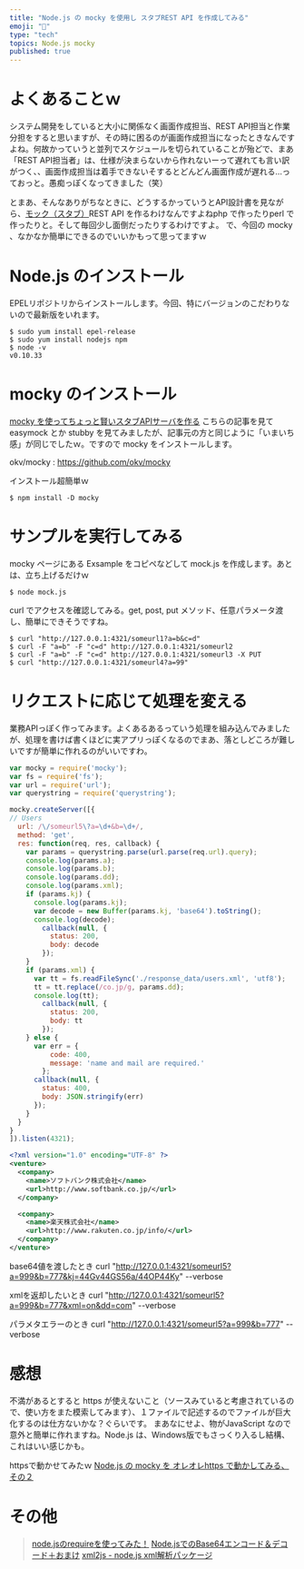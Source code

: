 ```yaml
---
title: "Node.js の mocky を使用し スタブREST API を作成してみる"
emoji: "📝"
type: "tech"
topics: Node.js mocky
published: true
---
```


# よくあることｗ
システム開発をしていると大小に関係なく画面作成担当、REST API担当と作業分担をすると思いますが、その時に困るのが画面作成担当になったときなんですよね。何故かっていうと並列でスケジュールを切られていることが殆どで、まあ「REST API担当者」は、仕様が決まらないから作れないーって遅れても言い訳がつく、、画面作成担当は着手できないそするとどんどん画面作成が遅れる…っておっと。愚痴っぽくなってきました（笑）

とまあ、そんなありがちなときに、どうするかっていうとAPI設計書を見ながら、[モック（スタブ）](http://d.hatena.ne.jp/devbankh/201002)REST API を作るわけなんですよねphp で作ったりperl で作ったりと。そして毎回少し面倒だったりするわけですよ。
で、今回の mocky 、なかなか簡単にできるのでいいかもって思ってますｗ

# Node.js のインストール
EPELリポジトリからインストールします。今回、特にバージョンのこだわりないので最新版をいれます。

```
$ sudo yum install epel-release
$ sudo yum install nodejs npm
$ node -v
v0.10.33
```

# mocky のインストール
[mocky を使ってちょっと賢いスタブAPIサーバを作る](http://qiita.com/kz_takatsu/items/9736dac0f8d96c343fd6) こちらの記事を見て easymock とか stubby を見てみましたが、記事元の方と同じように「いまいち感」が同じでしたｗ。ですので mocky をインストールします。

okv/mocky : https://github.com/okv/mocky

インストール超簡単ｗ

```
$ npm install -D mocky
```

# サンプルを実行してみる
mocky ページにある Exsample をコピペなどして mock.js を作成します。あとは、立ち上げるだけｗ

```
$ node mock.js
```

curl でアクセスを確認してみる。get, post, put メソッド、任意パラメータ渡し、簡単にできそうですね。

```
$ curl "http://127.0.0.1:4321/someurl1?a=b&c=d"
$ curl -F "a=b" -F "c=d" http://127.0.0.1:4321/someurl2
$ curl -F "a=b" -F "c=d" http://127.0.0.1:4321/someurl3 -X PUT
$ curl "http://127.0.0.1:4321/someurl4?a=99"
```

# リクエストに応じて処理を変える
業務APIっぽく作ってみます。よくあるあるっていう処理を組み込んでみましたが、処理を書けば書くほどに実アプリっぽくなるのでまあ、落としどころが難しいですが簡単に作れるのがいいですわ。

```javascript:mocky_sample4.js
var mocky = require('mocky');
var fs = require('fs');
var url = require('url');
var querystring = require('querystring'); 

mocky.createServer([{
// Users
  url: /\/someurl5\?a=\d+&b=\d+/,
  method: 'get',
  res: function(req, res, callback) {
    var params = querystring.parse(url.parse(req.url).query);
    console.log(params.a);
    console.log(params.b);
    console.log(params.dd);
    console.log(params.xml);
    if (params.kj) {
      console.log(params.kj);
      var decode = new Buffer(params.kj, 'base64').toString();
      console.log(decode);
        callback(null, {
          status: 200,
          body: decode
        });
    }
    if (params.xml) {
      var tt = fs.readFileSync('./response_data/users.xml', 'utf8');
      tt = tt.replace(/co.jp/g, params.dd);
      console.log(tt);
        callback(null, {
          status: 200,
          body: tt
        });
    } else {
      var err = {
          code: 400,
          message: 'name and mail are required.'
        };
      callback(null, {
        status: 400,
        body: JSON.stringify(err)
      });
    }
  }
}
]).listen(4321);
```

```xml:response_data/users.xml
<?xml version="1.0" encoding="UTF-8" ?>
<venture>
  <company>
    <name>ソフトバンク株式会社</name>
    <url>http://www.softbank.co.jp/</url>
  </company>

  <company>
    <name>楽天株式会社</name>
    <url>http://www.rakuten.co.jp/info/</url>
  </company>
</venture>
```

base64値を渡したとき
curl "http://127.0.0.1:4321/someurl5?a=999&b=777&kj=44Gv44GS56a/44OP44Ky" --verbose

xmlを返却したいとき
curl "http://127.0.0.1:4321/someurl5?a=999&b=777&xml=on&dd=com" --verbose

パラメタエラーのとき
curl "http://127.0.0.1:4321/someurl5?a=999&b=777" --verbose

# 感想
不満があるとすると https が使えないこと（ソースみていると考慮されているので、使い方をまた模索してみます）、１ファイルで記述するのでファイルが巨大化するのは仕方ないかな？ぐらいです。
まあなにせよ、物がJavaScript なので意外と簡単に作れますね。Node.js は、Windows版でもさっくり入るし結構、これはいい感じかも。

httpsで動かせてみたｗ 
[Node.js の mocky を オレオレhttps で動かしてみる、その２](http://qiita.com/murachi1208/items/60d765d386aea431af3a)

# その他
> [node.jsのrequireを使ってみた！](http://akiyoshi220.blogspot.jp/2010/10/nodejsrequire.html)
> [Node.jsでのBase64エンコード＆デコード＋おまけ](http://shoboshobopg.hatenablog.com/entry/2015/02/09/190510)
> [xml2js - node.js xml解析パッケージ](http://nodejs.osser.jp/node/node-xml-js/)




